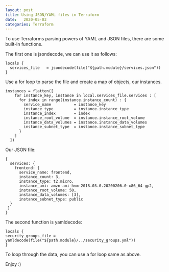 ```yaml
---
layout: post
title: Using JSON/YAML files in Terraform
date:   2020-05-03
categories: Terraform
---
```


To use Terraforms parsing powers of YAML and JSON files, there are some built-in functions.

The first one is jsondecode, we can use it as follows:

```
locals {
  services_file   = jsondecode(file("${path.module}/services.json"))
}
```

Use a for loop to parse the file and create a map of objects, our instances.

```
instances = flatten([
    for instance_key, instance in local.services_file.services : [
      for index in range(instance.instance_count) : {
        service_name          = instance_key
        instance_type         = instance.instance_type
        instance_index        = index
        instance_root_volume  = instance.instance_root_volume
        instance_data_volumes = instance.instance_data_volumes
        instance_subnet_type  = instance.instance_subnet_type
      }
    ]
  ])
```

Our JSON file:

```
{                                                                                                                                                                                 
  services: {
    frontend: {
      service_name: frontend,
      instance_count: 3,
      instance_type: t2.micro,
      instance_ami: amzn-ami-hvm-2018.03.0.20200206.0-x86_64-gp2,
      instance_root_volume: 50,
      instance_data_volumes: [3],
      instance_subnet_type: public
  }
 }
}
```

The second function is yamldecode:

```
locals {
security_groups_file = yamldecode(file("${path.module}/../security_groups.yml"))
}
```

To loop through the data, you can use a for loop same as above.

Enjoy :)
